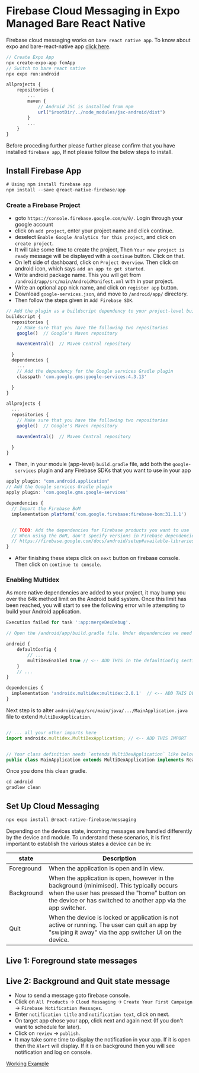 # Firebase Cloud Messaging in Expo Managed Bare React Native

Firebase cloud messaging works on `bare react native app`. To know about expo and bare-react-native app [click here](https://docs.expo.dev/introduction/managed-vs-bare/#workflow-comparison). 


```js
// Create Expo App
npx create-expo-app fcmApp
// Switch to bare react native
npx expo run:android
```

```js
allprojects {
    repositories {
        ...
        maven {
            // Android JSC is installed from npm
            url("$rootDir/../node_modules/jsc-android/dist")
        }
        ...
    }
}            
```

Before proceding further please further please confirm that you have installed `firebase app`, If not please follow the below steps to install.

## Install Firebase App

```js
# Using npm install firebase app
npm install --save @react-native-firebase/app
```

### Create a Firebase Project

- goto `https://console.firebase.google.com/u/0/`. Login through your google account
- click on `add project`, enter your project name and click continue.
- deselect `Enable Google Analytics for this project`, and click on `create project`.
- It will take some time to create the project, Then `Your new project is ready` message will be displayed with a `continue` button. Click on that.
- On left side of dashboard, click on `Project Overview`. Then click on android icon, which says `add an app to get started`.
- Write android package name. This you will get from `/android/app/src/main/AndroidManifest.xml` with in your project.
- Write an optional app nick name, and click on `register app` button.
- Download `google-services.json`, and move to `/android/app/` directory.
- Then follow the steps given in `Add Firebase SDK`.

```js
// Add the plugin as a buildscript dependency to your project-level build.gradle file
buildscript {
  repositories {
    // Make sure that you have the following two repositories
    google()  // Google's Maven repository

    mavenCentral()  // Maven Central repository

  }
  dependencies {
    ...
    // Add the dependency for the Google services Gradle plugin
    classpath 'com.google.gms:google-services:4.3.13'

  }
}

allprojects {
  ...
  repositories {
    // Make sure that you have the following two repositories
    google()  // Google's Maven repository

    mavenCentral()  // Maven Central repository

  }
}
```

- Then, in your module (app-level) `build.gradle` file, add both the `google-services` plugin and any Firebase SDKs that you want to use in your app

```js
apply plugin: "com.android.application"
// Add the Google services Gradle plugin
apply plugin: 'com.google.gms.google-services'

dependencies {
  // Import the Firebase BoM
  implementation platform('com.google.firebase:firebase-bom:31.1.1')


  // TODO: Add the dependencies for Firebase products you want to use
  // When using the BoM, don't specify versions in Firebase dependencies
  // https://firebase.google.com/docs/android/setup#available-libraries
}
```

- After finishing these steps click on `next` button on firebase console. Then click on `continue to console`.

### Enabling Multidex

As more native dependencies are added to your project, it may bump you over the 64k method limit on the Android build system. Once this limit has been reached, you will start to see the following error while attempting to build your Android application.

```js
Execution failed for task ':app:mergeDexDebug'.
```

```js
// Open the /android/app/build.gradle file. Under dependencies we need to add the module, and then enable it within the defaultConfig

android {
    defaultConfig {
        // ...
        multiDexEnabled true // <-- ADD THIS in the defaultConfig section
    }
    // ...
}

dependencies {
  implementation 'androidx.multidex:multidex:2.0.1'  // <-- ADD THIS DEPENDENCY
}
```

Next step is to alter `android/app/src/main/java/.../MainApplication.java` file to extend `MultiDexApplication`.

```js

// ... all your other imports here
import androidx.multidex.MultiDexApplication; // <-- ADD THIS IMPORT


// Your class definition needs `extends MultiDexApplication` like below
public class MainApplication extends MultiDexApplication implements ReactApplication {
```

Once you done this clean gradle.

```js
cd android
gradlew clean
```

## Set Up Cloud Messaging

```js
npx expo install @react-native-firebase/messaging
```

Depending on the devices state, incoming messages are handled differently by the device and module. To understand these scenarios, it is first important to establish the various states a device can be in:

state | Description
------|------------
Foreground | When the application is open and in view.
Background | When the application is open, however in the background (minimised). This typically occurs when the user has pressed the "home" button on the device or has switched to another app via the app switcher.
Quit       | When the device is locked or application is not active or running. The user can quit an app by "swiping it away" via the app switcher UI on the device.

## Live 1: Foreground state messages
## Live 2: Background and Quit state message

- Now to send a message goto firebase console. 
- Click on `All Products` -> `Cloud Messaging` -> `Create Your First Campaign` -> `Firebase Notification Messages`. 
- Enter `notification title` and `notification text`, click on next.
- On target app chose your app, click next and again next (If you don't want to schedule for later).
- Click on `review` -> `publish`.
- It may take some time to display the notification in your app. If it is open then the `Alert` will display. If it is on background then you will see notification and log on console.


[Working Example](https://github.com/subrataindia/FCM-React-Native-Example)


